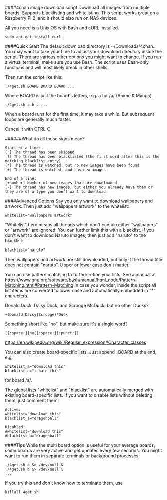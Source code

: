 ####4chan image download script
Download all images from multiple boards. Supports blacklisting and whitelisting. This script works great on a Raspberry Pi 2, and it should also run on NAS devices.

All you need is a Unix OS with Bash and cURL installed.
```
sudo apt-get install curl
```
####Quick Start
The default download directory is ~/Downloads/4chan.
You may want to take your time to adjust your download directory inside the script. There are various other options you might want to change.
If you run a virtual terminal, make sure you use Bash. The script uses Bash-only functions and will most likely break in other shells.

Then run the script like this:
```
./4get.sh BOARD BOARD BOARD ...
```
Where BOARD is just the board's letters, e.g. a for /a/ (Anime & Manga).
```
./4get.sh a b c ...
```
When a board runs for the first time, it may take a while. But subsequent loops are generally much faster.

Cancel it with CTRL-C.

######What do all those signs mean?
```
Start of a line:
[ ] The thread has been skipped
[!] The thread has been blacklisted (the first word after this is the matching blacklist entry)
[*] The thread is watched, but no new images have been found
[+] The thread is watched, and has new images

End of a line:
[+number] Number of new images that are downloaded
[-] The thread has new images, but either you already have them or they are of a type you don't want to download
```

####Advanced Options
Say you only want to download wallpapers and artwork.
Then just add "wallpapers artwork" to the whitelist:
```
whitelist="wallpapers artwork"
```
"Whitelist" here means all threads which don't contain either "wallpapers" or "artwork" are ignored.
You can further limit this with a blacklist. If you don't want to download Naruto images, then just add "naruto" to the blacklist:
```
blacklist="naruto"
```
Then wallpapers and artwork are still downloaded, but only if the thread title does not contain "naruto".
Upper or lower case don't matter.

You can use pattern matching to further refine your lists. See a manual at
https://www.gnu.org/software/bash/manual/html_node/Pattern-Matching.html#Pattern-Matching
In case you wonder, inside the script all list items are converted to lower case and automatically embedded in "*" characters.

Donald Duck, Daisy Duck, and Scrooge McDuck, but no other Ducks?
```
+(Donald|Daisy|Scrooge)*Duck
```
Something short like "no", but make sure it's a single word?
```
[[:space:]]no[[:space:][:punct:]]
```
https://en.wikipedia.org/wiki/Regular_expression#Character_classes

You can also create board-specific lists. Just append _BOARD at the end, e.g.
```
whitelist_a="download this"
blacklist_a="i hate this"
```
for board /a/.

The global lists "whitelist" and "blacklist" are automatically merged with existing board-specific lists.
If you want to disable lists without deleting them, just comment them:
```
Active:
whitelist="download this"
blacklist_a="dragonball"

Disabled:
#whitelist="download this"
#blacklist_a="dragonball"
```

####Tips
While the multi board option is useful for your average boards, some boards are very active and get updates every few seconds. You might want to run them in separate terminals or background processes:
```
./4get.sh a &> /dev/null &
./4get.sh b &> /dev/null &
...
```
If you try this and don't know how to terminate them, use
```
killall 4get.sh
```
